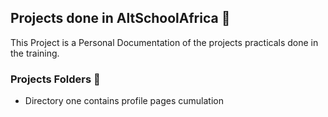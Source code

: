 ## Projects done in AltSchoolAfrica :file_folder:

This Project is a Personal Documentation of the projects practicals done in the training. 

### Projects Folders :page_with_curl:

 * Directory one contains profile pages cumulation 
